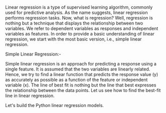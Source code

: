 Linear regression is a type of supervised learning algorithm, commonly used for predictive analysis. As the name suggests, linear regression performs regression tasks. Now, what is regression? Well, regression is nothing but a technique that displays the relationship between two variables.
We refer to dependent variables as responses and independent variables as features.
In order to provide a basic understanding of linear regression, we start with the most basic version, i.e., simple linear regression.

Simple Linear Regression:-

Simple linear regression is an approach for predicting a response using a single feature.
It is assumed that the two variables are linearly related. Hence, we try to find a linear function that predicts the response value (y) as accurately as possible as a function of the feature or independent variable (x).
The line of best fit is nothing but the line that best expresses the relationship between the data points. Let us see how to find the best-fit line in linear regression.

Let's build the Python linear regression models.
